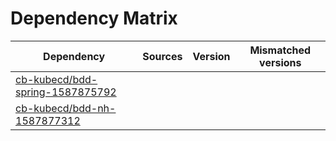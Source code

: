 # Dependency Matrix

Dependency | Sources | Version | Mismatched versions
---------- | ------- | ------- | -------------------
[cb-kubecd/bdd-spring-1587875792](https://github.com/cb-kubecd/bdd-spring-1587875792.git) |  | []() | 
[cb-kubecd/bdd-nh-1587877312](https://github.com/cb-kubecd/bdd-nh-1587877312.git) |  | []() | 
